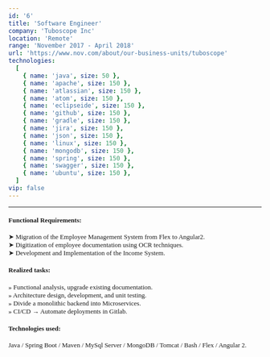 ```yaml
---
id: '6'
title: 'Software Engineer'
company: 'Tuboscope Inc'
location: 'Remote'
range: 'November 2017 - April 2018'
url: 'https://www.nov.com/about/our-business-units/tuboscope'
technologies:
  [
    { name: 'java', size: 50 },
    { name: 'apache', size: 150 },
    { name: 'atlassian', size: 150 },
    { name: 'atom', size: 150 },
    { name: 'eclipseide', size: 150 },
    { name: 'github', size: 150 },
    { name: 'gradle', size: 150 },
    { name: 'jira', size: 150 },
    { name: 'json', size: 150 },
    { name: 'linux', size: 150 },
    { name: 'mongodb', size: 150 },
    { name: 'spring', size: 150 },
    { name: 'swagger', size: 150 },
    { name: 'ubuntu', size: 150 },
  ]
vip: false
---
```


---

<font size = 2 face = "Andale Mono" >

#### Functional Requirements:

➤ Migration of the Employee Management System from Flex to Angular2.  
➤ Digitization of employee documentation using OCR techniques.  
➤ Development and Implementation of the Income System.

#### Realized tasks:

» Functional analysis, upgrade existing documentation.  
» Architecture design, development, and unit testing.  
» Divide a monolithic backend into Microservices.  
» CI/CD → Automate deployments in Gitlab.

#### Technologies used:

Java / Spring Boot / Maven / MySql Server / MongoDB / Tomcat / Bash / Flex / Angular 2.

</font>

